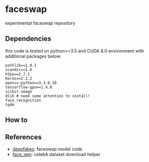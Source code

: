 # faceswap
experimental faceswap repository

## Dependencies
this code is tested on python>=3.5 and CUDA 8.0 environment with additional packages below:

```
pathlib==1.0.1
scandir==1.6
h5py==2.7.1
Keras==2.1.2
opencv-python==3.3.0.10
tensorflow-gpu==1.4.0
scikit-image
dlib # need some attention to install!
face_recognition
tqdm
```

## How to


## References
- [deepfakes](https://github.com/deepfakes/faceswap): faceswap model code
- [face_gen](https://github.com/bestkao/face_gen): celebA dataset download helper
